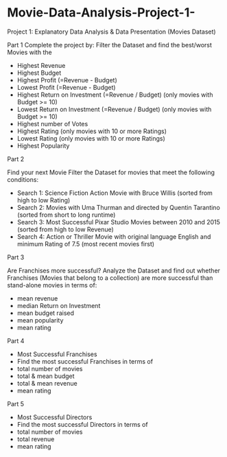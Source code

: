 # Movie-Data-Analysis-Project-1-
Project 1: Explanatory Data Analysis &amp; Data Presentation (Movies Dataset) 

Part 1 
Complete the project by: Filter the Dataset and find the best/worst Movies with the

- Highest Revenue
- Highest Budget
- Highest Profit (=Revenue - Budget)
- Lowest Profit (=Revenue - Budget)
- Highest Return on Investment (=Revenue / Budget) (only movies with Budget >= 10)
- Lowest Return on Investment (=Revenue / Budget) (only movies with Budget >= 10)
- Highest number of Votes
- Highest Rating (only movies with 10 or more Ratings)
- Lowest Rating (only movies with 10 or more Ratings)
- Highest Popularity


Part 2 

Find your next Movie
Filter the Dataset for movies that meet the following conditions:
- Search 1: Science Fiction Action Movie with Bruce Willis (sorted from high to low Rating)
- Search 2: Movies with Uma Thurman and directed by Quentin Tarantino (sorted from short to long runtime)
- Search 3: Most Successful Pixar Studio Movies between 2010 and 2015 (sorted from high to low Revenue)
- Search 4: Action or Thriller Movie with original language English and minimum Rating of 7.5 (most recent movies first)


Part 3 


Are Franchises more successful?
Analyze the Dataset and find out whether Franchises (Movies that belong to a collection) are more successful than stand-alone movies in terms of:
- mean revenue
- median Return on Investment
- mean budget raised
- mean popularity
- mean rating

Part 4

- Most Successful Franchises
- Find the most successful Franchises in terms of
- total number of movies
- total & mean budget
- total & mean revenue
- mean rating

Part 5 

- Most Successful Directors
- Find the most successful Directors in terms of
- total number of movies
- total revenue
- mean rating
